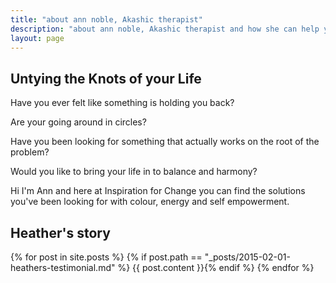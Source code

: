 ```yaml
---
title: "about ann noble, Akashic therapist"
description: "about ann noble, Akashic therapist and how she can help you to free yourself,"
layout: page
---
```


## Untying the Knots of your Life

Have you ever felt like something is holding you back?

Are your going around in circles?

Have you been looking for something that actually works on the root of the problem?

Would you like to bring your life in to balance and harmony?

Hi I'm Ann and here at Inspiration for Change you can find the solutions you've been looking for with colour, energy and self empowerment.

## Heather's story

{% for post in site.posts %}
{% if post.path == "_posts/2015-02-01-heathers-testimonial.md" %}
{{ post.content }}{% endif %}
{% endfor %}